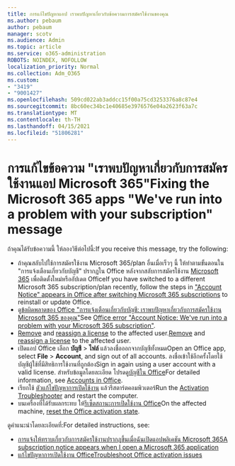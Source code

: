 ```yaml
---
title: การแก้ไขปัญหาแอป เราพบปัญหาเกี่ยวกับข้อความการสมัครใช้งานของคุณ
ms.author: pebaum
author: pebaum
manager: scotv
ms.audience: Admin
ms.topic: article
ms.service: o365-administration
ROBOTS: NOINDEX, NOFOLLOW
localization_priority: Normal
ms.collection: Adm_O365
ms.custom:
- "3419"
- "9001427"
ms.openlocfilehash: 509cd022ab3addcc15f00a75cd3253376a8c87e4
ms.sourcegitcommit: 8bc60ec34bc1e40685e3976576e04a2623f63a7c
ms.translationtype: MT
ms.contentlocale: th-TH
ms.lasthandoff: 04/15/2021
ms.locfileid: "51806281"
---
```

# <a name="fixing-the-microsoft-365-apps-weve-run-into-a-problem-with-your-subscription-message"></a><span data-ttu-id="9b4fd-102">การแก้ไขข้อความ "เราพบปัญหาเกี่ยวกับการสมัครใช้งานแอป Microsoft 365"</span><span class="sxs-lookup"><span data-stu-id="9b4fd-102">Fixing the Microsoft 365 apps "We've run into a problem with your subscription" message</span></span>

<span data-ttu-id="9b4fd-103">ถ้าคุณได้รับข้อความนี้ ให้ลองวิธีต่อไปนี้:</span><span class="sxs-lookup"><span data-stu-id="9b4fd-103">If you receive this message, try the following:</span></span>

- <span data-ttu-id="9b4fd-104">ถ้าคุณสลับไปใช้การสมัครใช้งาน Microsoft 365/plan อื่นเมื่อเร็วๆ นี้ ให้ทําตามขั้นตอนใน "การแจ้งเตือนเกี่ยวกับบัญชี" ปรากฏใน Office หลังจากสลับการสมัครใช้งาน [Microsoft 365](https://support.office.com/article/account-notice-appears-in-office-after-switching-office-365-plans-857dc33a-1efc-4ce7-ac3f-ef616314e27d) เพื่อติดตั้งใหม่หรืออัปเดต Office</span><span class="sxs-lookup"><span data-stu-id="9b4fd-104">If you have switched to a different Microsoft 365 subscription/plan recently, follow the steps in ["Account Notice" appears in Office after switching Microsoft 365 subscriptions](https://support.office.com/article/account-notice-appears-in-office-after-switching-office-365-plans-857dc33a-1efc-4ce7-ac3f-ef616314e27d) to reinstall or update Office.</span></span>
- <span data-ttu-id="9b4fd-105">ดู[ข้อผิดพลาดของ Office "การแจ้งเตือนเกี่ยวกับบัญชี: เราพบปัญหาเกี่ยวกับการสมัครใช้งาน Microsoft 365 ของคุณ"](https://support.office.com/article/office-error-account-notice-we-ve-run-into-a-problem-with-your-office-365-subscription-17f71ecb-f53c-4f3d-ae18-7230ca1594c1)</span><span class="sxs-lookup"><span data-stu-id="9b4fd-105">See [Office error "Account Notice: We've run into a problem with your Microsoft 365 subscription"](https://support.office.com/article/office-error-account-notice-we-ve-run-into-a-problem-with-your-office-365-subscription-17f71ecb-f53c-4f3d-ae18-7230ca1594c1).</span></span> 
- <span data-ttu-id="9b4fd-106">[Remove](https://docs.microsoft.com/microsoft-365/admin/manage/remove-licenses-from-users) and [reassign a license](https://docs.microsoft.com/microsoft-365/admin/manage/assign-licenses-to-users) to the affected user.</span><span class="sxs-lookup"><span data-stu-id="9b4fd-106">[Remove](https://docs.microsoft.com/microsoft-365/admin/manage/remove-licenses-from-users) and [reassign a license](https://docs.microsoft.com/microsoft-365/admin/manage/assign-licenses-to-users) to the affected user.</span></span>
- <span data-ttu-id="9b4fd-107">เปิดแอป Office เลือก **บัญชี**  >  **ไฟล์** แล้วลงชื่อออกจากบัญชีทั้งหมด</span><span class="sxs-lookup"><span data-stu-id="9b4fd-107">Open an Office app, select **File** > **Account**, and sign out of all accounts.</span></span> <span data-ttu-id="9b4fd-108">ลงชื่อเข้าใช้อีกครั้งโดยใช้บัญชีผู้ใช้ที่มีสิทธิการใช้งานที่ถูกต้อง</span><span class="sxs-lookup"><span data-stu-id="9b4fd-108">Sign in again using a user account with a valid license.</span></span> <span data-ttu-id="9b4fd-109">สำหรับข้อมูลโดยละเอียด โปรดดู[บัญชีใน Office](https://support.office.com/article/628ea040-f265-49de-b986-be09c3ebf8a9)</span><span class="sxs-lookup"><span data-stu-id="9b4fd-109">For detailed information, see [Accounts in Office](https://support.office.com/article/628ea040-f265-49de-b986-be09c3ebf8a9).</span></span>
- <span data-ttu-id="9b4fd-110">เรียกใช้ [ตัวแก้ไขปัญหาการเปิดใช้งาน](https://aka.ms/SARA-OfficeActivation-Alchemy) แล้วรีสตาร์ตคอมพิวเตอร์</span><span class="sxs-lookup"><span data-stu-id="9b4fd-110">Run the [Activation Troubleshooter](https://aka.ms/SARA-OfficeActivation-Alchemy) and restart the computer.</span></span>
- <span data-ttu-id="9b4fd-111">บนเครื่องที่ได้รับผลกระทบ ให้[รีเซ็ตสถานะการเปิดใช้งาน Office](https://docs.microsoft.com/office365/troubleshoot/activation/reset-office-365-proplus-activation-state)</span><span class="sxs-lookup"><span data-stu-id="9b4fd-111">On the affected machine, [reset the Office activation state](https://docs.microsoft.com/office365/troubleshoot/activation/reset-office-365-proplus-activation-state).</span></span>

<span data-ttu-id="9b4fd-112">ดูคําแนะนําโดยละเอียดที่:</span><span class="sxs-lookup"><span data-stu-id="9b4fd-112">For detailed instructions, see:</span></span>
- [<span data-ttu-id="9b4fd-113">การแจ้งให้ทราบเกี่ยวกับการสมัครใช้งานปรากฏขึ้นเมื่อฉันเปิดแอปพลิเคชัน Microsoft 365</span><span class="sxs-lookup"><span data-stu-id="9b4fd-113">A subscription notice appears when I open a Microsoft 365 application</span></span>](https://support.office.com/article/4cabe32c-f594-4c0e-9191-3d3ade10cceb)
- [<span data-ttu-id="9b4fd-114">แก้ไขปัญหาการเปิดใช้งาน Office</span><span class="sxs-lookup"><span data-stu-id="9b4fd-114">Troubleshoot Office activation issues</span></span>](https://support.office.com/article/0d23d3c0-c19c-4b2f-9845-5344fedc4380)